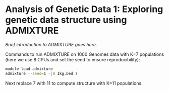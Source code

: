# Analysis of Genetic Data 1: Exploring genetic data structure using ADMIXTURE

*Brief introduction to ADMIXTURE goes here.*

Commands to run ADMIXTURE on 1000 Genomes data with K=7 populations
(here we use 8 CPUs and set the seed to ensure reproducibility):

```bash
module load admixture
admixture --seed=1 -j8 1kg.bed 7
```

Next replace 7 with 11 to compute structure with K=11 populations.
